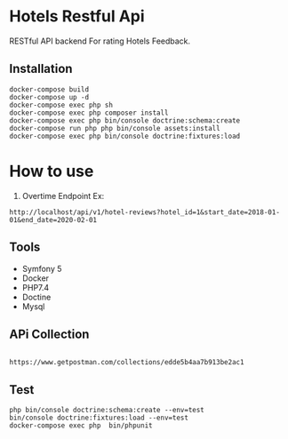 # Hotels  Restful Api
RESTful API backend For rating Hotels Feedback.

## Installation

```
docker-compose build 
docker-compose up -d
docker-compose exec php sh
docker-compose exec php composer install
docker-compose exec php bin/console doctrine:schema:create
docker-compose run php php bin/console assets:install
docker-compose exec php bin/console doctrine:fixtures:load

```

# How to use
1. Overtime Endpoint Ex:

```
http://localhost/api/v1/hotel-reviews?hotel_id=1&start_date=2018-01-01&end_date=2020-02-01
```

## Tools
* Symfony 5
* Docker
* PHP7.4
* Doctine
* Mysql





##  APi Collection

```

https://www.getpostman.com/collections/edde5b4aa7b913be2ac1
```

## Test

```
php bin/console doctrine:schema:create --env=test
bin/console doctrine:fixtures:load --env=test
docker-compose exec php  bin/phpunit

```

